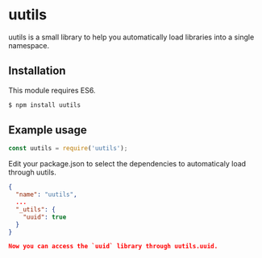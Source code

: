 # uutils

uutils is a small library to help you automatically load libraries into a single namespace. 

## Installation

This module requires ES6.

```sh
$ npm install uutils
```

## Example usage

```js
const uutils = require('uutils');
```

Edit your package.json to select the dependencies to automaticaly load through uutils.

```json
{
  "name": "uutils",
  ...
  "_utils": {
    "uuid": true
  }
}

Now you can access the `uuid` library through uutils.uuid. 
